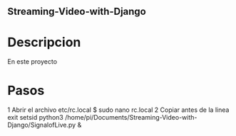 ## Streaming-Video-with-Django
# Descripcion 
En este proyecto
# Pasos
1 Abrir el archivo etc/rc.local
	$ sudo nano rc.local
2 Copiar antes de la linea exit
	setsid python3 /home/pi/Documents/Streaming-Video-with-Django/SignalofLive.py &


